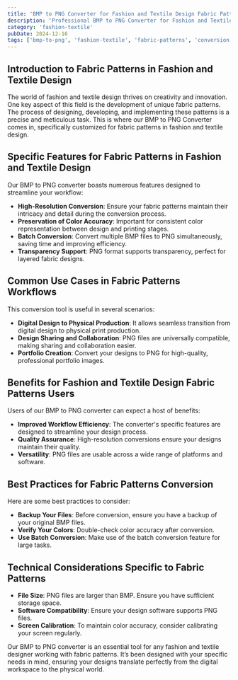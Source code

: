 ```yaml
---
title: 'BMP to PNG Converter for Fashion and Textile Design Fabric Patterns'
description: 'Professional BMP to PNG Converter for Fashion and Textile Design Fabric Patterns. Optimized for Fashion and Textile Design fabric patterns workflows.'
category: 'fashion-textile'
pubDate: 2024-12-16
tags: ['bmp-to-png', 'fashion-textile', 'fabric-patterns', 'conversion']
---
```


## Introduction to Fabric Patterns in Fashion and Textile Design

The world of fashion and textile design thrives on creativity and innovation. One key aspect of this field is the development of unique fabric patterns. The process of designing, developing, and implementing these patterns is a precise and meticulous task. This is where our BMP to PNG Converter comes in, specifically customized for fabric patterns in fashion and textile design.

## Specific Features for Fabric Patterns in Fashion and Textile Design

Our BMP to PNG converter boasts numerous features designed to streamline your workflow:

- **High-Resolution Conversion**: Ensure your fabric patterns maintain their intricacy and detail during the conversion process. 
- **Preservation of Color Accuracy**: Important for consistent color representation between design and printing stages.
- **Batch Conversion**: Convert multiple BMP files to PNG simultaneously, saving time and improving efficiency.
- **Transparency Support**: PNG format supports transparency, perfect for layered fabric designs.

## Common Use Cases in Fabric Patterns Workflows

This conversion tool is useful in several scenarios:

- **Digital Design to Physical Production**: It allows seamless transition from digital design to physical print production.
- **Design Sharing and Collaboration**: PNG files are universally compatible, making sharing and collaboration easier.
- **Portfolio Creation**: Convert your designs to PNG for high-quality, professional portfolio images.

## Benefits for Fashion and Textile Design Fabric Patterns Users

Users of our BMP to PNG converter can expect a host of benefits:

- **Improved Workflow Efficiency**: The converter's specific features are designed to streamline your design process.
- **Quality Assurance**: High-resolution conversions ensure your designs maintain their quality.
- **Versatility**: PNG files are usable across a wide range of platforms and software.

## Best Practices for Fabric Patterns Conversion

Here are some best practices to consider:

- **Backup Your Files**: Before conversion, ensure you have a backup of your original BMP files.
- **Verify Your Colors**: Double-check color accuracy after conversion.
- **Use Batch Conversion**: Make use of the batch conversion feature for large tasks.

## Technical Considerations Specific to Fabric Patterns

- **File Size**: PNG files are larger than BMP. Ensure you have sufficient storage space.
- **Software Compatibility**: Ensure your design software supports PNG files.
- **Screen Calibration**: To maintain color accuracy, consider calibrating your screen regularly. 

Our BMP to PNG converter is an essential tool for any fashion and textile designer working with fabric patterns. It’s been designed with your specific needs in mind, ensuring your designs translate perfectly from the digital workspace to the physical world.